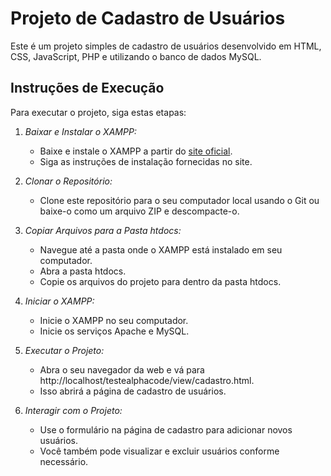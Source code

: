 # Projeto de Cadastro de Usuários

Este é um projeto simples de cadastro de usuários desenvolvido em HTML, CSS, JavaScript, PHP e utilizando o banco de dados MySQL.

## Instruções de Execução

Para executar o projeto, siga estas etapas:

1. *Baixar e Instalar o XAMPP:*
   - Baixe e instale o XAMPP a partir do [site oficial](https://www.apachefriends.org/index.html).
   - Siga as instruções de instalação fornecidas no site.

2. *Clonar o Repositório:*
   - Clone este repositório para o seu computador local usando o Git ou baixe-o como um arquivo ZIP e descompacte-o.

3. *Copiar Arquivos para a Pasta htdocs:*
   - Navegue até a pasta onde o XAMPP está instalado em seu computador.
   - Abra a pasta htdocs.
   - Copie os arquivos do projeto para dentro da pasta htdocs.

4. *Iniciar o XAMPP:*
   - Inicie o XAMPP no seu computador.
   - Inicie os serviços Apache e MySQL.

5. *Executar o Projeto:*
   - Abra o seu navegador da web e vá para http://localhost/testealphacode/view/cadastro.html.
   - Isso abrirá a página de cadastro de usuários.
   
6. *Interagir com o Projeto:*
   - Use o formulário na página de cadastro para adicionar novos usuários.
   - Você também pode visualizar e excluir usuários conforme necessário.
